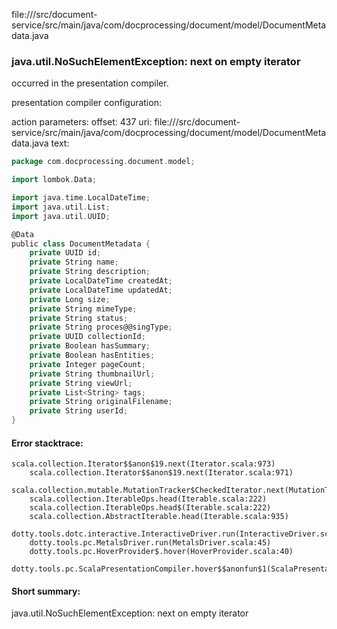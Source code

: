 file://<WORKSPACE>/src/document-service/src/main/java/com/docprocessing/document/model/DocumentMetadata.java
### java.util.NoSuchElementException: next on empty iterator

occurred in the presentation compiler.

presentation compiler configuration:


action parameters:
offset: 437
uri: file://<WORKSPACE>/src/document-service/src/main/java/com/docprocessing/document/model/DocumentMetadata.java
text:
```scala
package com.docprocessing.document.model;

import lombok.Data;

import java.time.LocalDateTime;
import java.util.List;
import java.util.UUID;

@Data
public class DocumentMetadata {
    private UUID id;
    private String name;
    private String description;
    private LocalDateTime createdAt;
    private LocalDateTime updatedAt;
    private Long size;
    private String mimeType;
    private String status;
    private String proces@@singType;
    private UUID collectionId;
    private Boolean hasSummary;
    private Boolean hasEntities;
    private Integer pageCount;
    private String thumbnailUrl;
    private String viewUrl;
    private List<String> tags;
    private String originalFilename;
    private String userId;
}

```



#### Error stacktrace:

```
scala.collection.Iterator$$anon$19.next(Iterator.scala:973)
	scala.collection.Iterator$$anon$19.next(Iterator.scala:971)
	scala.collection.mutable.MutationTracker$CheckedIterator.next(MutationTracker.scala:76)
	scala.collection.IterableOps.head(Iterable.scala:222)
	scala.collection.IterableOps.head$(Iterable.scala:222)
	scala.collection.AbstractIterable.head(Iterable.scala:935)
	dotty.tools.dotc.interactive.InteractiveDriver.run(InteractiveDriver.scala:164)
	dotty.tools.pc.MetalsDriver.run(MetalsDriver.scala:45)
	dotty.tools.pc.HoverProvider$.hover(HoverProvider.scala:40)
	dotty.tools.pc.ScalaPresentationCompiler.hover$$anonfun$1(ScalaPresentationCompiler.scala:376)
```
#### Short summary: 

java.util.NoSuchElementException: next on empty iterator